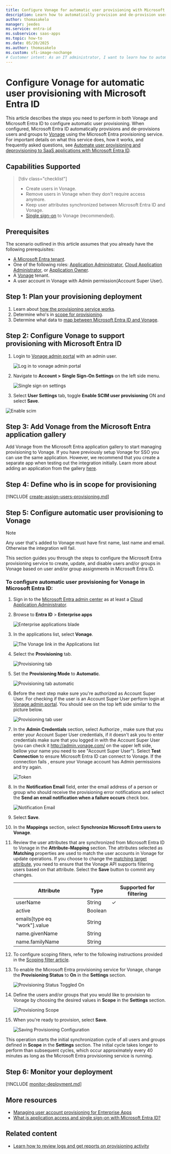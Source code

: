 ```yaml
---
title: Configure Vonage for automatic user provisioning with Microsoft Entra ID
description: Learn how to automatically provision and de-provision user accounts from Microsoft Entra ID to Vonage.
author: thomasakelo
manager: jeedes
ms.service: entra-id
ms.subservice: saas-apps
ms.topic: how-to
ms.date: 05/20/2025
ms.author: thomasakelo
ms.custom: sfi-image-nochange
# Customer intent: As an IT administrator, I want to learn how to automatically provision and deprovision user accounts from Microsoft Entra ID to Vonage so that I can streamline the user management process and ensure that users have the appropriate access to Vonage.
---
```


# Configure Vonage for automatic user provisioning with Microsoft Entra ID

This article describes the steps you need to perform in both Vonage and Microsoft Entra ID to configure automatic user provisioning. When configured, Microsoft Entra ID automatically provisions and de-provisions users and groups to [Vonage](https://www.vonage.com/) using the Microsoft Entra provisioning service. For important details on what this service does, how it works, and frequently asked questions, see [Automate user provisioning and deprovisioning to SaaS applications with Microsoft Entra ID](~/identity/app-provisioning/user-provisioning.md). 


## Capabilities Supported
> [!div class="checklist"]
> * Create users in Vonage.
> * Remove users in Vonage when they don't require access anymore.
> * Keep user attributes synchronized between Microsoft Entra ID and Vonage.
> * [Single sign-on](vonage-tutorial.md) to Vonage (recommended).

## Prerequisites

The scenario outlined in this article assumes that you already have the following prerequisites:

* [A Microsoft Entra tenant](~/identity-platform/quickstart-create-new-tenant.md). 
* One of the following roles: [Application Administrator](/entra/identity/role-based-access-control/permissions-reference#application-administrator), [Cloud Application Administrator](/entra/identity/role-based-access-control/permissions-reference#cloud-application-administrator), or [Application Owner](/entra/fundamentals/users-default-permissions#owned-enterprise-applications). 
* A [Vonage](https://www.vonage.com/) tenant.
* A user account in Vonage with Admin permission(Account Super User).


## Step 1: Plan your provisioning deployment
1. Learn about [how the provisioning service works](~/identity/app-provisioning/user-provisioning.md).
1. Determine who's in [scope for provisioning](~/identity/app-provisioning/define-conditional-rules-for-provisioning-user-accounts.md).
1. Determine what data to [map between Microsoft Entra ID and Vonage](~/identity/app-provisioning/customize-application-attributes.md). 

<a name='step-2-configure-vonage-to-support-provisioning-with-azure-ad'></a>

## Step 2: Configure Vonage to support provisioning with Microsoft Entra ID

1. Login to [Vonage admin portal](http://admin.vonage.com) with an admin user.

   ![Log in to vonage admin portal](media/vonage-provisioning-tutorial/log-in.png)

1. Navigate to **Account > Single Sign-On Settings** on the left side menu.

   ![Single sign on settings](media/vonage-provisioning-tutorial/single-sign-on-settings.png)

1. Select **User Settings** tab, toggle **Enable SCIM user provisioning** ON and select **Save**.

![Enable scim](media/vonage-provisioning-tutorial/enable-scim.png)

<a name='step-3-add-vonage-from-the-azure-ad-application-gallery'></a>

## Step 3: Add Vonage from the Microsoft Entra application gallery



Add Vonage from the Microsoft Entra application gallery to start managing provisioning to Vonage. If you have previously setup Vonage for SSO you can use the same application. However, we recommend that you create a separate app when testing out the integration initially. Learn more about adding an application from the gallery [here](~/identity/enterprise-apps/add-application-portal.md).

## Step 4: Define who is in scope for provisioning 

[!INCLUDE [create-assign-users-provisioning.md](~/identity/saas-apps/includes/create-assign-users-provisioning.md)]

## Step 5: Configure automatic user provisioning to Vonage 

> [!NOTE]
>  Any user that's added to Vonage must have first name, last name and email. Otherwise the integration will fail.

This section guides you through the steps to configure the Microsoft Entra provisioning service to create, update, and disable users and/or groups in Vonage based on user and/or group assignments in Microsoft Entra ID.

<a name='to-configure-automatic-user-provisioning-for-vonage-in-azure-ad'></a>

### To configure automatic user provisioning for Vonage in Microsoft Entra ID:

1. Sign in to the [Microsoft Entra admin center](https://entra.microsoft.com) as at least a [Cloud Application Administrator](~/identity/role-based-access-control/permissions-reference.md#cloud-application-administrator).
1. Browse to **Entra ID** > **Enterprise apps**

	![Enterprise applications blade](common/enterprise-applications.png)

1. In the applications list, select **Vonage**.

	![The Vonage link in the Applications list](common/all-applications.png)

1. Select the **Provisioning** tab.

	![Provisioning tab](common/provisioning.png)

1. Set the **Provisioning Mode** to **Automatic**.

	![Provisioning tab automatic](common/provisioning-automatic.png)

1. Before the next step make sure you're authorized as Account Super User. For checking if the user is an Account Super User perform login at [Vonage admin portal](http://admin.vonage.com).
   You should see on the top left side similar to the picture below.

   ![Provisioning tab user](media/vonage-provisioning-tutorial/account-super-user.png)

1. In the **Admin Credentials** section, select Authorize , make sure that you enter your Account Super User credentials, if it doesn't ask you to enter credentials make sure that you logged in with the Account Super User (you can check it http://admin.vonage.com/ on the upper left side, bellow your name you need to see "Account Super User"). Select **Test Connection** to ensure Microsoft Entra ID can connect to Vonage. If the connection fails , ensure your Vonage account has Admin permissions and try again.

   ![Token](media/vonage-provisioning-tutorial/authorize.png)
1. In the **Notification Email** field, enter the email address of a person or group who should receive the provisioning error notifications and select the **Send an email notification when a failure occurs** check box.

	![Notification Email](common/provisioning-notification-email.png)

1. Select **Save**.

1. In the **Mappings** section, select **Synchronize Microsoft Entra users to Vonage**.

1. Review the user attributes that are synchronized from Microsoft Entra ID to Vonage in the **Attribute-Mapping** section. The attributes selected as **Matching** properties are used to match the user accounts in Vonage for update operations. If you choose to change the [matching target attribute](~/identity/app-provisioning/customize-application-attributes.md), you need to ensure that the Vonage API supports filtering users based on that attribute. Select the **Save** button to commit any changes.

   |Attribute|Type|Supported for filtering|
   |---|---|---|
   |userName|String|&check;
   |active|Boolean|   
   |emails[type eq "work"].value|String|
   |name.givenName|String|
   |name.familyName|String|

1. To configure scoping filters, refer to the following instructions provided in the [Scoping filter  article](~/identity/app-provisioning/define-conditional-rules-for-provisioning-user-accounts.md).

1. To enable the Microsoft Entra provisioning service for Vonage, change the **Provisioning Status** to **On** in the **Settings** section.

	![Provisioning Status Toggled On](common/provisioning-toggle-on.png)

1. Define the users and/or groups that you would like to provision to Vonage by choosing the desired values in **Scope** in the **Settings** section.

	![Provisioning Scope](common/provisioning-scope.png)

1. When you're ready to provision, select **Save**.

	![Saving Provisioning Configuration](common/provisioning-configuration-save.png)

This operation starts the initial synchronization cycle of all users and groups defined in **Scope** in the **Settings** section. The initial cycle takes longer to perform than subsequent cycles, which occur approximately every 40 minutes as long as the Microsoft Entra provisioning service is running. 

## Step 6: Monitor your deployment

[!INCLUDE [monitor-deployment.md](~/identity/saas-apps/includes/monitor-deployment.md)]

## More resources

* [Managing user account provisioning for Enterprise Apps](~/identity/app-provisioning/configure-automatic-user-provisioning-portal.md)
* [What is application access and single sign-on with Microsoft Entra ID?](~/identity/enterprise-apps/what-is-single-sign-on.md)

## Related content

* [Learn how to review logs and get reports on provisioning activity](~/identity/app-provisioning/check-status-user-account-provisioning.md)

